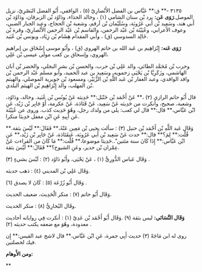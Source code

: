 ٣١٣٥ -** ق:** عَبَّاس بن الفضل الأَنْصارِيّ (٥) ، الواقفي، أَبُو الفضل البَصْرِيّ، نزيل الموصل.**رَوَى عَن:** برد بْن سنان الشامي (١) ، وخالد الحذاء، ودَاوُد بْن الزبرقان، ودَاوُد بْن أَبي هند، وسَعِيد بْن أَبي عَرُوبَة، وسُلَيْمان بْن أرقم، وشعبة بْن الحجاج، وعبد الجبار الضبي، وعوف الأعرابي، وعُيَيْنَة بْن عَبْد الرحمن، والقاسم بْن عَبْد الرحمن الأَنْصارِيّ، وقرة بْن خَالِد السدوسي (ق) ، وأبي المقدام هِشَام بْن زِيَاد، ويونس بْن عُبَيد.

**رَوَى عَنه:** إِبْرَاهِيم بن عَبد الله بن حاتم الهروي (ق) ، وأَبُو موسى إِسْحَاق بن إبراهيم الهروي، وإسحاق بن كعب مولى عيسى بْن عَلِي،

وحرب بْن مُحَمَّد الطائي، والد عَلِي بْن حرب، والحسن بْن بشر البجلي، والخضر بْن أبان الهاشمي، وزَكَرِيَّا بْن يَحْيَى زحمويه، وسَعِيد بن عبد الحميد، وأبو مسلم عَبْد الرحمن بْن واقد الواقدي، وعبد الغفار بْن عَبد اللَّهِ بْن الزُّبَيْر، ومسعود بْن جويرية الموصلي، والهيثم بْن المهلب، والد إِبْرَاهِيم بْن الهيثم البلدي.

قال أَبُو حاتم الرازي (٢) ،** عَنْ أَحْمَد بْن حَنْبَل:** حَدِيثه عَنْ يُونُس بْن عُبَيد. وخالد، ودَاوُد، وشعبة، صحيح، وأنكرت من حَدِيثه عَنْ سَعِيد، عَنْ قَتَادَة، عَنْ عكرمة، أَوْ جَابِر بْن زَيْد، عَنِ ابْن عَبَّاس،** قال:** قال لي كعب: يلي من ولدك رجل، وهُوَ حَدِيث كذب. وروى عن عُيَيْنَة عَن أَبِيهِ عَنِ ابْن مغفل حَدِيثا منكرا.

وَقَال عَبد اللَّهِ بْن أَحْمَد بْن حنبل (٣) : سألت يحيى بْن مَعِين عَنْهُ،** فَقَالَ:** لَيْسَ بثقة.** قُلْت:** لِمَ؟** قال:** حدث عَنْ سَعِيد بْن أَبي عَرُوبَة، عَنقَتَادَة، عَنْ جَابِر بْن زَيْد،** عَنِ ابْن عَبَّاس:** إِذَا كَانَ سنة مئتين"..حَدِيثا موضوعا،** قُلْت:** مَا كَانَ من القراءت عَنْ عِمْران بْن حدير، وعَنِ الشيوخ؟** فَقَالَ:** لَيْسَ بثقة.

وَقَال عَباس الدُّورِيُّ (١) ، عَنْ يَحْيَى، وأَبُو دَاوُد (٢) : لَيْسَ بشيءٍ (٣) .

وَقَال عَلِي بْن المديني (٤) : ذهب حديثه.

وَقَال أَبُو زُرْعَة (٥) : كَانَ لا يصدق (٦) .

وَقَال أَبُو حاتم (٧) : منكر الْحَدِيث، ضعيف الحديث.

وقَال البُخارِيُّ (٨) : منكر الحديث.

**وَقَال النَّسَائي:** ليس بثقة (٩) .وَقَال أَبُو أَحْمَد بْن عَدِيّ (١) : أنكرت فِي رواياته أحاديث معدودة، وهُوَ مع ضعفه يكتب حديثه (٢) .

روى له ابن مَاجَهْ (٣) حديث أَبِي جمرة، عَنِ ابْن عَبَّاس،** قال لاشج عبد القيس:** إِن فيك لخصلتين.

**ومن الأَوهام:**

**